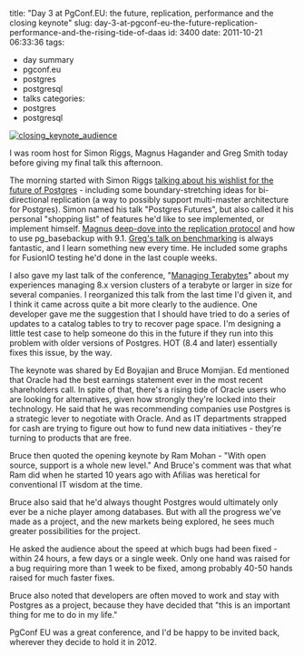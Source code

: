 title: "Day 3 at PgConf.EU: the future, replication, performance and the closing keynote"
slug: day-3-at-pgconf-eu-the-future-replication-performance-and-the-rising-tide-of-daas
id: 3400
date: 2011-10-21 06:33:36
tags: 
- day summary
- pgconf.eu
- postgres
- postgresql
- talks
categories: 
- postgres
- postgresql

[![](http://www.chesnok.com/daily/wp-content/uploads/2011/10/closing_keynote_audience-300x225.jpg "closing_keynote_audience")](http://twitpic.com/73jjap "Audience in closing keynote at #pgconfeu   on Twitpic")

I was room host for Simon Riggs, Magnus Hagander and Greg Smith today before giving my final talk this afternoon. 

The morning started with Simon Riggs [talking about his wishlist for the future of Postgres](http://www.postgresql.eu/events/schedule/pgconfeu2011/session/199-postgresql-roadmap/) - including some boundary-stretching ideas for bi-directional replication (a way to possibly support multi-master architecture for Postgres). Simon named his talk "Postgres Futures", but also called it his personal "shopping list" of features he'd like to see implemented, or implement himself. [Magnus deep-dove into the replication protocol](http://www.postgresql.eu/events/schedule/pgconfeu2011/session/147-the-postgresql-replication-protocol-tools-and-opportunities/) and how to use pg_basebackup with 9.1\. [Greg's talk on benchmarking](http://www.postgresql.eu/events/schedule/pgconfeu2011/session/157-bottom-up-database-benchmarking/) is always fantastic, and I learn something new every time. He included some graphs for FusionIO testing he'd done in the last couple weeks. 

I also gave my last talk of the conference, "[Managing Terabytes](http://www.slideshare.net/selenamarie/managing-terabytes)" about my experiences managing 8.x version clusters of a terabyte or larger in size for several companies. I reorganized this talk from the last time I'd given it, and I think it came across quite a bit more clearly to the audience. One developer gave me the suggestion that I should have tried to do a series of updates to a catalog tables to try to recover page space. I'm designing a little test case to help someone do this in the future if they run into this problem with older versions of Postgres. HOT (8.4 and later) essentially fixes this issue, by the way.

The keynote was shared by Ed Boyajian and Bruce Momjian. Ed mentioned that Oracle had the best earnings statement ever in the most recent shareholders call. In spite of that, there's a rising tide of Oracle users who are looking for alternatives, given how strongly they're locked into their technology. He said that he was recommending companies use Postgres is a strategic lever to negotiate with Oracle. And as IT departments strapped for cash are trying to figure out how to fund new data initiatives - they're turning to products that are free.

Bruce then quoted the opening keynote by Ram Mohan - "With open source, support is a whole new level." And Bruce's comment was that what Ram did when he started 10 years ago with Afilias was heretical for conventional IT wisdom at the time. 

Bruce also said that he'd always thought Postgres would ultimately only ever be a niche player among databases. But with all the progress we've made as a project, and the new markets being explored, he sees much greater possibilities for the project.

He asked the audience about the speed at which bugs had been fixed - within 24 hours, a few days or a single week. Only one hand was raised for a bug requiring more than 1 week to be fixed, among probably 40-50 hands raised for much faster fixes.

Bruce also noted that developers are often moved to work and stay with Postgres as a project, because they have decided that "this is an important thing for me to do in my life."

PgConf EU was a great conference, and I'd be happy to be invited back, wherever they decide to hold it in 2012.
